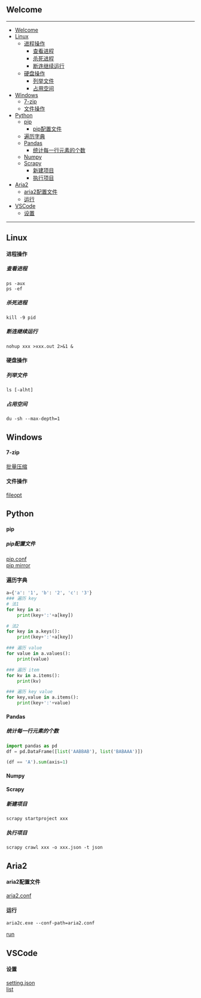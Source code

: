 ## Welcome
***

- [Welcome](#welcome)
- [Linux](#linux)
    - [进程操作](#进程操作)
      - [查看进程](#查看进程)
      - [杀死进程](#杀死进程)
      - [断连继续运行](#断连继续运行)
    - [硬盘操作](#硬盘操作)
      - [列举文件](#列举文件)
      - [占用空间](#占用空间)
- [Windows](#windows)
    - [7-zip](#7-zip)
    - [文件操作](#文件操作)
- [Python](#python)
    - [pip](#pip)
      - [pip配置文件](#pip配置文件)
    - [遍历字典](#遍历字典)
    - [Pandas](#pandas)
      - [统计每一行元素的个数](#统计每一行元素的个数)
    - [Numpy](#numpy)
    - [Scrapy](#scrapy)
      - [新建项目](#新建项目)
      - [执行项目](#执行项目)
- [Aria2](#aria2)
    - [aria2配置文件](#aria2配置文件)
    - [运行](#运行)
- [VSCode](#vscode)
    - [设置](#设置)

***
## Linux
#### 进程操作
##### 查看进程
```
ps -aux
ps -ef
```
##### 杀死进程
```
kill -9 pid
```
##### 断连继续运行
```
nohup xxx >xxx.out 2>&1 &
```
#### 硬盘操作
##### 列举文件
```
ls [-alht]
```
##### 占用空间
```
du -sh --max-depth=1
```
## Windows
#### 7-zip
[批量压缩](https://github.com/masonmsh/Notes/blob/master/doc/bat/7zip%E6%89%B9%E9%87%8F%E6%93%8D%E4%BD%9C.txt "7-zip")
#### 文件操作
[fileopt](https://github.com/masonmsh/Notes/blob/master/doc/bat/fileopt.py "fileopt")
## Python
#### pip
##### pip配置文件
[pip.conf](https://github.com/masonmsh/Notes/blob/master/doc/python/pip.ini "conf")  
[pip mirror](https://github.com/masonmsh/Notes/blob/master/doc/python/pip%20mirror.txt "mirror")
#### 遍历字典
```python
a={'a': '1', 'b': '2', 'c': '3'}
### 遍历 key
# 法1
for key in a:
    print(key+':'+a[key])

# 法2
for key in a.keys():
    print(key+':'+a[key])

### 遍历 value
for value in a.values():
    print(value)

### 遍历 item
for kv in a.items():
    print(kv)

### 遍历 key value
for key,value in a.items():
    print(key+':'+value)
```
#### Pandas
##### 统计每一行元素的个数
```python
import pandas as pd
df = pd.DataFrame([list('AABBAB'), list('BABAAA')])

(df == 'A').sum(axis=1)
```
#### Numpy
#### Scrapy
##### 新建项目
```
scrapy startproject xxx
```
##### 执行项目
```
scrapy crawl xxx -o xxx.json -t json
```
## Aria2
#### aria2配置文件
[aria2.conf](https://github.com/masonmsh/Notes/blob/master/aria2/aria2.conf "conf")
#### 运行
```
aria2c.exe --conf-path=aria2.conf
```
[run](https://github.com/masonmsh/Notes/blob/master/aria2/run.bat "run")
## VSCode
#### 设置
[setting.json](https://github.com/masonmsh/Notes/blob/master/plugin/vsc/setting.json "json")  
[list](https://github.com/masonmsh/Notes/blob/master/plugin/vsc/list.txt "list")


